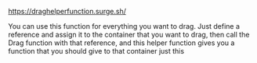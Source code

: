 https://draghelperfunction.surge.sh/

You can use this function for everything you want to drag.
Just define a reference and assign it to the container that you want to drag, then call the Drag function with that reference, and this helper function gives you a function that you should give to that container
just this

